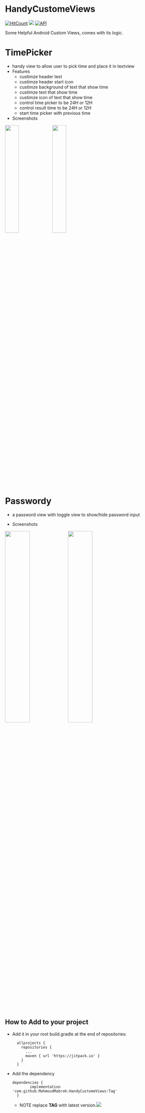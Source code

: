 # HandyCustomeViews

[![HitCount](http://hits.dwyl.com/MahmoudMabrok/HandyCustomeViews.svg)](http://hits.dwyl.com/MahmoudMabrok/HandyCustomeViews) [![](https://jitpack.io/v/MahmoudMabrok/HandyCustomeViews.svg)](https://jitpack.io/#MahmoudMabrok/HandyCustomeViews)
[![API](https://img.shields.io/badge/API-21%2B-brightgreen.svg?style=flat)](https://android-arsenal.com/api?level=21)

Some Helpful Android Custom Views, comes with its logic. 


# TimePicker 
- handy view to allow user to pick time and place it in textview 
- Features 
    - custimze header text 
    - custimze header start icon
    - custimze background of text that show time 
    - custimze text that show time 
    - custimze icon of text that show time 
    - control time picker to be 24H or 12H 
    - control result time to be 24H or 12H 
    - start time picker with previous time
- Screenshots 
<div> 
<img src = "https://user-images.githubusercontent.com/13488900/84526354-717d2c00-acdd-11ea-9550-0dc70ac2da81.png" width = "30%"/>
<img src = "https://user-images.githubusercontent.com/13488900/84578753-66eb9100-adc8-11ea-9ccc-4cef80a9ef09.png" width = "30%"/>

</div>


# Passwordy
- a password view with toggle view to show/hide password input 

- Screenshots 
<div> 
<img src = "https://user-images.githubusercontent.com/13488900/85456903-be93b480-b59f-11ea-8dab-62852217332a.png" width = "40%"/>
<img src = "https://user-images.githubusercontent.com/13488900/85456893-bc315a80-b59f-11ea-9a7d-54b5febf2e36.png" width = "40%"/>
</div>


## How to Add to your project 
- Add it in your root build.gradle at the end of repositories:
  ```
    allprojects {
      repositories {
        ...
        maven { url 'https://jitpack.io' }
      }
    }
  ``` 
- Add the dependency
  ```
  dependencies {
          implementation 'com.github.MahmoudMabrok:HandyCustomeViews:Tag'
    }
  ```
  - NOTE replace **TAG** with latest version.[![](https://jitpack.io/v/MahmoudMabrok/HandyCustomeViews.svg)](https://jitpack.io/#MahmoudMabrok/HandyCustomeViews)  

